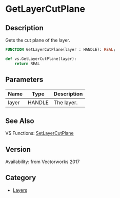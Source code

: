 # GetLayerCutPlane

## Description
Gets the cut plane of the layer.

```pascal
FUNCTION GetLayerCutPlane(layer : HANDLE): REAL;
```

```python
def vs.GetLayerCutPlane(layer):
    return REAL
```

## Parameters
|Name|Type|Description|
|---|---|---|
|layer|HANDLE|The layer.|

## See Also
VS Functions:
[SetLayerCutPlane](SetLayerCutPlane.md)

## Version
Availability: from Vectorworks 2017

## Category
* [Layers](../Categories/Layers.md)
